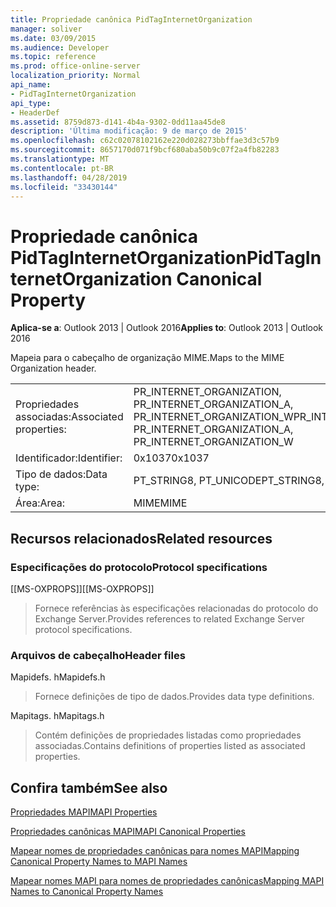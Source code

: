 ```yaml
---
title: Propriedade canônica PidTagInternetOrganization
manager: soliver
ms.date: 03/09/2015
ms.audience: Developer
ms.topic: reference
ms.prod: office-online-server
localization_priority: Normal
api_name:
- PidTagInternetOrganization
api_type:
- HeaderDef
ms.assetid: 8759d873-d141-4b4a-9302-0dd11aa45de8
description: 'Última modificação: 9 de março de 2015'
ms.openlocfilehash: c62c02078102162e220d028273bbffae3d3c57b9
ms.sourcegitcommit: 8657170d071f9bcf680aba50b9c07f2a4fb82283
ms.translationtype: MT
ms.contentlocale: pt-BR
ms.lasthandoff: 04/28/2019
ms.locfileid: "33430144"
---
```

# <a name="pidtaginternetorganization-canonical-property"></a><span data-ttu-id="216c3-103">Propriedade canônica PidTagInternetOrganization</span><span class="sxs-lookup"><span data-stu-id="216c3-103">PidTagInternetOrganization Canonical Property</span></span>

  
  
<span data-ttu-id="216c3-104">**Aplica-se a**: Outlook 2013 | Outlook 2016</span><span class="sxs-lookup"><span data-stu-id="216c3-104">**Applies to**: Outlook 2013 | Outlook 2016</span></span> 
  
<span data-ttu-id="216c3-105">Mapeia para o cabeçalho de organização MIME.</span><span class="sxs-lookup"><span data-stu-id="216c3-105">Maps to the MIME Organization header.</span></span>
  
|||
|:-----|:-----|
|<span data-ttu-id="216c3-106">Propriedades associadas:</span><span class="sxs-lookup"><span data-stu-id="216c3-106">Associated properties:</span></span>  <br/> |<span data-ttu-id="216c3-107">PR_INTERNET_ORGANIZATION, PR_INTERNET_ORGANIZATION_A, PR_INTERNET_ORGANIZATION_W</span><span class="sxs-lookup"><span data-stu-id="216c3-107">PR_INTERNET_ORGANIZATION, PR_INTERNET_ORGANIZATION_A, PR_INTERNET_ORGANIZATION_W</span></span>  <br/> |
|<span data-ttu-id="216c3-108">Identificador:</span><span class="sxs-lookup"><span data-stu-id="216c3-108">Identifier:</span></span>  <br/> |<span data-ttu-id="216c3-109">0x1037</span><span class="sxs-lookup"><span data-stu-id="216c3-109">0x1037</span></span>  <br/> |
|<span data-ttu-id="216c3-110">Tipo de dados:</span><span class="sxs-lookup"><span data-stu-id="216c3-110">Data type:</span></span>  <br/> |<span data-ttu-id="216c3-111">PT_STRING8, PT_UNICODE</span><span class="sxs-lookup"><span data-stu-id="216c3-111">PT_STRING8, PT_UNICODE</span></span>  <br/> |
|<span data-ttu-id="216c3-112">Área:</span><span class="sxs-lookup"><span data-stu-id="216c3-112">Area:</span></span>  <br/> |<span data-ttu-id="216c3-113">MIME</span><span class="sxs-lookup"><span data-stu-id="216c3-113">MIME</span></span>  <br/> |
   
## <a name="related-resources"></a><span data-ttu-id="216c3-114">Recursos relacionados</span><span class="sxs-lookup"><span data-stu-id="216c3-114">Related resources</span></span>

### <a name="protocol-specifications"></a><span data-ttu-id="216c3-115">Especificações do protocolo</span><span class="sxs-lookup"><span data-stu-id="216c3-115">Protocol specifications</span></span>

<span data-ttu-id="216c3-116">[[MS-OXPROPS]]</span><span class="sxs-lookup"><span data-stu-id="216c3-116">[[MS-OXPROPS]]</span></span> 
  
> <span data-ttu-id="216c3-117">Fornece referências às especificações relacionadas do protocolo do Exchange Server.</span><span class="sxs-lookup"><span data-stu-id="216c3-117">Provides references to related Exchange Server protocol specifications.</span></span>
    
### <a name="header-files"></a><span data-ttu-id="216c3-118">Arquivos de cabeçalho</span><span class="sxs-lookup"><span data-stu-id="216c3-118">Header files</span></span>

<span data-ttu-id="216c3-119">Mapidefs. h</span><span class="sxs-lookup"><span data-stu-id="216c3-119">Mapidefs.h</span></span>
  
> <span data-ttu-id="216c3-120">Fornece definições de tipo de dados.</span><span class="sxs-lookup"><span data-stu-id="216c3-120">Provides data type definitions.</span></span>
    
<span data-ttu-id="216c3-121">Mapitags. h</span><span class="sxs-lookup"><span data-stu-id="216c3-121">Mapitags.h</span></span>
  
> <span data-ttu-id="216c3-122">Contém definições de propriedades listadas como propriedades associadas.</span><span class="sxs-lookup"><span data-stu-id="216c3-122">Contains definitions of properties listed as associated properties.</span></span>
    
## <a name="see-also"></a><span data-ttu-id="216c3-123">Confira também</span><span class="sxs-lookup"><span data-stu-id="216c3-123">See also</span></span>



[<span data-ttu-id="216c3-124">Propriedades MAPI</span><span class="sxs-lookup"><span data-stu-id="216c3-124">MAPI Properties</span></span>](mapi-properties.md)
  
[<span data-ttu-id="216c3-125">Propriedades canônicas MAPI</span><span class="sxs-lookup"><span data-stu-id="216c3-125">MAPI Canonical Properties</span></span>](mapi-canonical-properties.md)
  
[<span data-ttu-id="216c3-126">Mapear nomes de propriedades canônicas para nomes MAPI</span><span class="sxs-lookup"><span data-stu-id="216c3-126">Mapping Canonical Property Names to MAPI Names</span></span>](mapping-canonical-property-names-to-mapi-names.md)
  
[<span data-ttu-id="216c3-127">Mapear nomes MAPI para nomes de propriedades canônicas</span><span class="sxs-lookup"><span data-stu-id="216c3-127">Mapping MAPI Names to Canonical Property Names</span></span>](mapping-mapi-names-to-canonical-property-names.md)

